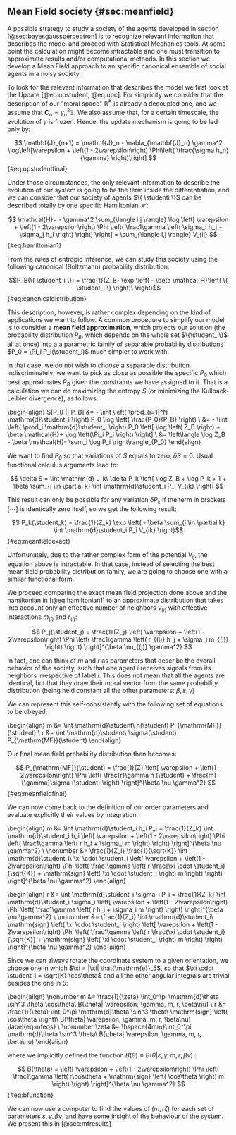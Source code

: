 
## Mean Field society {#sec:meanfield}

A possible strategy to study a society of the agents developed in section [@sec:bayesgaussperceptron] is to recognize relevant information that describes the model and proceed with Statistical Mechanics tools. At some point the calculation might become intractable and one must transition to approximate results and/or computational methods. In this section we develop a Mean Field approach to an specific canonical ensemble of social agents in a noisy society.

To look for the relevant information that describes the model we first look at the Update [@eq:upstudent; @eq:upc]. For simplicity we consider that the description of our "moral space" $\mathbb{R}^K$ is already a decoupled one, and we assume that $\mathbf{C}_n =  \gamma^2_n \mathbb1$. We also assume that, for a certain timescale, the evolution of $\gamma$ is frozen. Hence, the update mechanism is going to be led only by:

$$ \mathbf{J}_{n+1} = \mathbf{J}_n - \nabla_{\mathbf{J}_n} \gamma^2 \log\left[\varepsilon + \left(1 - 2\varepsilon\right) \Phi\left( \tfrac{\sigma h_n}{\gamma} \right)\right] $$ {#eq:upstudentfinal}

Under those circumstances, the only relevant information to describe the evolution of our system is going to be the term inside the differentiation, and we can consider that our society of agents $\{ \studenti \}$ can be described totally by one specific Hamiltonian $\mathcal{H}$:

$$  \mathcal{H}=  - \gamma^2 \sum_{\langle i,j \rangle} \log \left[ \varepsilon + \left(1 - 2\varepsilon\right) \Phi \left( \frac1\gamma \left( \sigma_i h_j + \sigma_j h_i \right) \right) \right] = \sum_{\langle i,j \rangle} V_{ij} $$ {#eq:hamiltonian1}

From the rules of entropic inference, we can study this society using the following canonical (Boltzmann) probability distribution:

<!-- We also suppose that the mean value of this quantity $\left\langle \mathcal{H} \right\rangle$ is conserved throughout the configuration evolution of the society, that is, $\mathcal{H}$ remains close to some fixed value $E$ of energy but has the possibility of oscillating to higher/lower energy values depending on some "temperature" parameter (which can also be seen as a "social pressure"). In a Maximum Entropy framework, we can say that the probability distribution describing this society with this information paradigm is given by the canonical (Boltzmann) distribution: -->

$$P_B(\{ \student_i \}) = \frac{1}{Z_B} \exp \left( - \beta \mathcal{H}\left( \{ \student_i \} \right)\ \right)$$ {#eq:canonicaldistribution}

This description, however, is rather complex depending on the kind of applications we want to follow. A common procedure to simplify our model is to consider a **mean field approximation**, which projects our solution (the probability distribution $P_B$, which depends on the whole set $\{\student_i\}$ all at once) into a a parametric family of separable probability distributions $P_0 = \Pi_i P_i(\student_i)$ much simpler to work with.

In that case, we do not wish to choose a separable distribution indiscriminately; we want to pick as close as possible the specific $P_0$ which best approximates $P_B$ given the constraints we have assigned to it. That is a calculation we can do maximizing the entropy $S$ (or minimizing the Kullback-Leibler divergence), as follows:

\begin{align}
      S[P_0 || P_B] &= - \iint \left( \prod_{i=1}^N \mathrm{d}\student_i \right) P_0 \log \left( \frac{P_0}{P_B} \right) \\
      &= - \iint \left( \prod_i \mathrm{d}\student_i \right) P_0 \left[ \log \left( Z_B \right) + \beta \mathcal{H}+ \log \left(\Pi_i P_i \right) \right] \\
     &= \left\langle \log Z_B  - \beta \mathcal{H}- \sum_i \log P_i \right\rangle_{P_0}
\end{align}

We want to find $P_0$ so that variations of $S$ equals to zero, $\delta S = 0$. Usual functional calculus arguments lead to:

$$ \delta S = \int \mathrm{d} J_k\ \delta P_k \left[ \log Z_B + \log P_k + 1 + \beta \sum_{i \in \partial k} \int \mathrm{d}\student_i P_i V_{ik} \right] $$

This result can only be possible for any variation $\delta P_k$ if the term in brackets $\left[ \cdots \right]$ is identically zero itself, so we get the following result:

$$ P_k(\student_k) = \frac{1}{Z_k} \exp \left( - \beta \sum_{i \in \partial k} \int \mathrm{d}\student_i P_i V_{ik} \right)$$ {#eq:meanfieldexact}

Unfortunately, due to the rather complex form of the potential $V_{ij}$, the equation above is intractable. In that case, instead of selecting the best mean field probability distribution family, we are going to choose one with a similar functional form.

We proceed comparing the exact mean field projection done above and the hamiltonian in [@eq:hamiltonian1] to an approximate distribution that takes into account only an effective number of neighbors $\nu_{(i)}$ with effective interactions $m_{(i)}$ and $r_{(i)}$:

$$ P_j(\student_j) = \frac{1}{Z_j} \left[ \varepsilon + \left(1 - 2\varepsilon\right) \Phi \left( \frac1\gamma \left( r_{(i)} h_j + \sigma_j m_{(i)} \right) \right) \right]^{\beta \nu_{(j)} \gamma^2} $$

In fact, one can think of $m$ and $r$ as parameters that describe the overall behavior of the society, such that one agent $i$ receives signals from its neighbors irrespective of label $i$. This does not mean that all the agents are identical, but that they draw their moral vector from the same probability distribution (being held constant all the other parameters: $\beta, \varepsilon, \gamma$)

We can represent this self-consistently with the following set of equations to be obeyed:

\begin{align}
    m &= \int \mathrm{d}\student\ h(\student) P_{\mathrm{MF}}(\student) \\
    r &= \int \mathrm{d}\student\ \sigma(\student) P_{\mathrm{MF}}(\student)
\end{align}

Our final mean field probability distribution then becomes:

$$ P_{\mathrm{MF}}(\student) = \frac{1}{Z} \left[ \varepsilon + \left(1 - 2\varepsilon\right) \Phi \left( \frac{r}\gamma h (\student) + \frac{m}{\gamma}\sigma (\student) \right) \right]^{\beta \nu \gamma^2} $$ {#eq:meanfieldfinal}

We can now come back to the definition of our order parameters and evaluate explicitly their values by integration:

\begin{align}
    m &= \int \mathrm{d}\student_i h_i P_i = \frac{1}{Z_k} \int \mathrm{d}\student_i h_i \left[ \varepsilon + \left(1 - 2\varepsilon\right)  \Phi \left( \frac1\gamma \left( r h_i + \sigma_i m \right) \right) \right]^{\beta \nu \gamma^2} \\
    \nonumber &= \frac{1}{Z_i} \frac{1}{\sqrt{K}} \int \mathrm{d}\student_i\ \xi \cdot \student_i \left[ \varepsilon + \left(1 - 2\varepsilon\right)  \Phi \left( \frac1\gamma \left( r \frac{\xi \cdot \student_i}{\sqrt{K}} + \mathrm{sign} \left( \xi \cdot \student_i \right)  m \right) \right) \right]^{\beta \nu \gamma^2}
\end{align}

\begin{align}
    r &= \int \mathrm{d}\student_i \sigma_i P_i = \frac{1}{Z_k} \int \mathrm{d}\student_i \sigma_i \left[ \varepsilon + \left(1 - 2\varepsilon\right)  \Phi \left( \frac1\gamma \left( r h_i + \sigma_i m \right) \right) \right]^{\beta \nu \gamma^2} \\
    \nonumber &= \frac{1}{Z_i} \int \mathrm{d}\student_i\ \mathrm{sign} \left( \xi \cdot \student_i \right) \left[ \varepsilon + \left(1 - 2\varepsilon\right)  \Phi \left( \frac1\gamma \left( r \frac{\xi \cdot \student_i}{\sqrt{K}} + \mathrm{sign} \left( \xi \cdot \student_i \right)  m \right) \right) \right]^{\beta \nu \gamma^2}
\end{align}

Since we can always rotate the coordinate system to a given orientation, we choose one in which $\xi = |\xi| \hat{\mathrm{e}}_5$, so that $\xi \cdot \student_i = \sqrt{K} \cos\theta$ and all the other angular integrals are trivial besides the one in $\theta$:

\begin{align}
    \nonumber m &= \frac{1}{\zeta} \int_0^\pi \mathrm{d}\theta \sin^3 \theta \cos\theta\ B(\theta| \varepsilon, \gamma, m, r, \beta\nu)  \\
    r &= \frac{1}{\zeta} \int_0^\pi \mathrm{d}\theta \sin^3 \theta\ \mathrm{sign} \left( \cos\theta \right)\ B(\theta| \varepsilon, \gamma, m, r, \beta\nu) \label{eq:mfeqs} \\
    \nonumber \zeta &= \hspace{4mm}\int_0^\pi \mathrm{d}\theta \sin^3 \theta\ B(\theta| \varepsilon, \gamma, m, r, \beta\nu)
\end{align}

where we implicitly defined the function $B(\theta) \equiv B(\theta| \varepsilon, \gamma, m, r, \beta\nu)$ :

$$ B(\theta) = \left[ \varepsilon + \left(1 - 2\varepsilon\right)  \Phi \left( \frac1\gamma \left( r\cos\theta + \mathrm{sign} \left( \cos\theta \right)  m \right) \right) \right]^{\beta \nu \gamma^2} $$ {#eq:bfunction}

We can now use a computer to find the values of $(m, r \zeta)$ for each set of parameters $\varepsilon, \gamma, \beta\nu$, and have some insight of the behaviour of the system. We present this in [@sec:mfresults]
